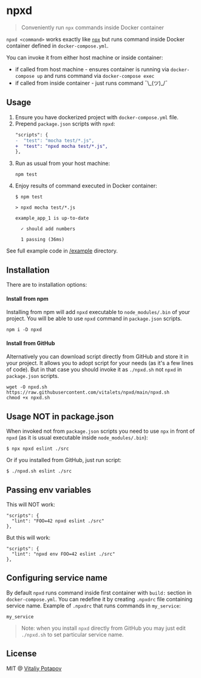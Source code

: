 # npxd
> Conveniently run `npx` commands inside Docker container

`npxd <command>` works exactly like [`npx`](https://nodejs.dev/learn/the-npx-nodejs-package-runner)
but runs command inside Docker container defined in `docker-compose.yml`.

You can invoke it from either host machine or inside container: 
 * if called from host machine - ensures container is running via `docker-compose up` and runs command via `docker-compose exec`
 * if called from inside container - just runs command ¯\\\_(ツ)\_/¯

## Usage
1. Ensure you have dockerized project with `docker-compose.yml` file.
2. Prepend `package.json` scripts with `npxd`:
   ```diff
   "scripts": {
   -  "test": "mocha test/*.js",
   +  "test": "npxd mocha test/*.js",
   },
   ```
3. Run as usual from your host machine: 
   ```
   npm test
   ```
4. Enjoy results of command executed in Docker container:
   ```
   $ npm test
   
   > npxd mocha test/*.js
   
   example_app_1 is up-to-date
   
     ✓ should add numbers
   
     1 passing (36ms)
   ```

See full example code in [/example](https://github.com/vitalets/npxd/tree/main/example) directory.

## Installation
There are to installation options:
 
#### Install from npm
Installing from npm will add `npxd` executable to `node_modules/.bin` of your project.
You will be able to use `npxd` command in `package.json` scripts.
```
npm i -D npxd
```

#### Install from GitHub
Alternatively you can download script directly from GitHub and store it in your project.
It allows you to adopt script for your needs (as it's a few lines of code).
But in that case you should invoke it as `./npxd.sh` not `npxd` in `package.json` scripts.
```
wget -O npxd.sh https://raw.githubusercontent.com/vitalets/npxd/main/npxd.sh
chmod +x npxd.sh
```

## Usage NOT in package.json
When invoked not from `package.json` scripts you need to use `npx` in front of `npxd` 
(as it is usual executable inside `node_modules/.bin`):
```
$ npx npxd eslint ./src
```
Or if you installed from GitHub, just run script:
```
$ ./npxd.sh eslint ./src
```

## Passing env variables 
This will NOT work:
```
"scripts": {
  "lint": "FOO=42 npxd eslint ./src"
},
```

But this will work:
```
"scripts": {
  "lint": "npxd env FOO=42 eslint ./src"
},
```

## Configuring service name
By default `npxd` runs command inside first container with `build:` section in `docker-compose.yml`.
You can redefine it by creating `.npxdrc` file containing service name. 
Example of `.npxdrc` that runs commands in `my_service`:
```
my_service
```

> Note: when you install `npxd` directly from GitHub you may just edit `./npxd.sh` to set particular service name.

## License
MIT @ [Vitaliy Potapov](https://github.com/vitalets)
